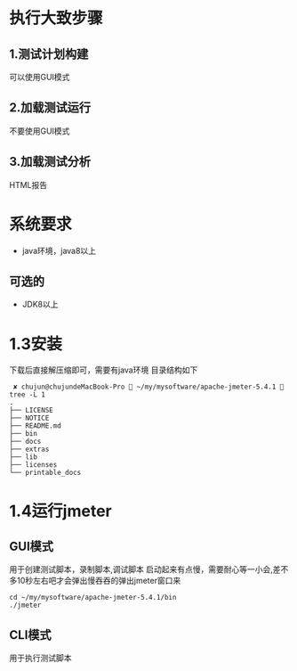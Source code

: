 # 执行大致步骤
## 1.测试计划构建
可以使用GUI模式
## 2.加载测试运行
不要使用GUI模式
## 3.加载测试分析
HTML报告


# 系统要求
* java环境，java8以上
## 可选的
* JDK8以上


# 1.3安装
下载后直接解压缩即可，需要有java环境
目录结构如下
```
 ✘ chujun@chujundeMacBook-Pro  ~/my/mysoftware/apache-jmeter-5.4.1  tree -L 1
.
├── LICENSE
├── NOTICE
├── README.md
├── bin
├── docs
├── extras
├── lib
├── licenses
└── printable_docs
```

# 1.4运行jmeter
## GUI模式
用于创建测试脚本，录制脚本,调试脚本
启动起来有点慢，需要耐心等一小会,差不多10秒左右吧才会弹出慢吞吞的弹出jmeter窗口来
```shell
cd ~/my/mysoftware/apache-jmeter-5.4.1/bin
./jmeter
```
## CLI模式
用于执行测试脚本

